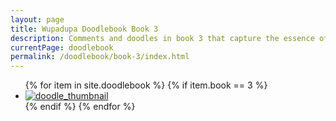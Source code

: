 ```yaml
---
layout: page
title: Wupadupa Doodlebook Book 3
description: Comments and doodles in book 3 that capture the essence of each event.
currentPage: doodlebook
permalink: /doodlebook/book-3/index.html
---
```


<ul class="doodlebook-home-list">
{% for item in site.doodlebook %}
    {% if item.book == 3 %}
  <li>
    <a href="{{ item.permalink }}" class="doodle_thumb">
        <img src="/images/doodlebook/thumbnails/{{ item.linkurl }}" alt="doodle_thumbnail" />
    </a>
  </li>
  {% endif %}  
{% endfor %}
</ul>


